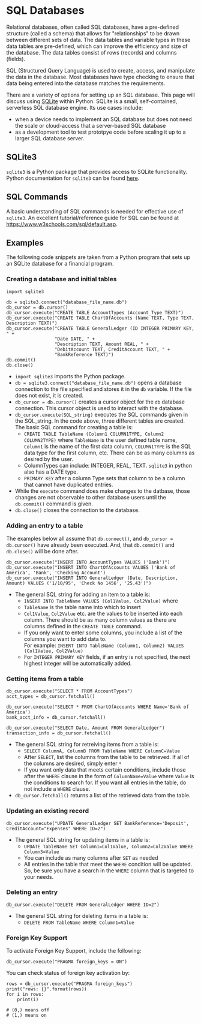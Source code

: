 # SQL Databases
Relational databases, often called SQL databases, have a pre-defined structure 
(called a schema)
that allows for "relationships" to be drawn between different sets of data.
The data tables and variable types in these data tables are pre-defined, which
can improve the efficiency and size of the database.  The
data tables consist of rows (records) and columns (fields).
  
SQL (Structured Query Language) is used to create, access, and manipulate the
data in the database.  Most databases have type checking to ensure that data
being entered into the database matches the requirements.

There are a variety of options for setting up an SQL database.  This page will
discuss using [SQLite](https://www.sqlite.org/index.html) within Python.
SQLite is a small, self-contained, serverless SQL database engine.  Its use
cases include:
* when a device needs to implement an SQL database but does not
need the scale or cloud-access that a server-based SQL database
* as a development tool to test prototpye code before scaling it up
to a larger SQL database server.

## SQLite3
`sqlite3` is a Python package that provides access to SQLite functionality.
Python documentation for `sqlite3` can be found 
[here](https://docs.python.org/3.8/library/sqlite3.html).

## SQL Commands
A basic understanding of SQL commands is needed for effective use of `sqlite3`.
An excellent tutorial/reference guide for SQL can be found at 
<https://www.w3schools.com/sql/default.asp>.  

## Examples
The following code snippets are taken from a Python program that sets up an 
SQLite database for a financial program.
###  Creating a database and initial tables
```
import sqlite3

db = sqlite3.connect("database_file_name.db")
db_cursor = db.cursor()
db_cursor.execute("CREATE TABLE AccountTypes (Account_Type TEXT)")
db_cursor.execute("CREATE TABLE ChartOfAccounts (Name TEXT, Type TEXT, Description TEXT)")
db_cursor.execute("CREATE TABLE GeneralLedger (ID INTEGER PRIMARY KEY, " +
                  "Date DATE, " +
                  "Description TEXT, Amount REAL, " +
                  "DebitAccount TEXT, CreditAccount TEXT, " +
                  "BankReference TEXT)")
db.commit()
db.close()

```
* `import sqlite3` imports the Python package.
* `db = sqlite3.connect("database_file_name.db")` opens a database connection to
the file specified and stores it in the `db` variable.  If the file does not 
exist, it is created. 
* `db_cursor = db.cursor()` creates a cursor object for the `db` database
connection.  This cursor object is used to interact with the database.
* `db_cursor.execute(SQL_string)` executes the SQL commands given in the 
SQL_string.  In the code above, three different tables are created.  The 
basic SQL command for creating a table is:
  + `CREATE TABLE TableName (Column1 COLUMN1TYPE, Column2 COLUMN2TYPE)` where
  `TableName` is the user defined table name, `Column1` is the name of the 
  first data column, `COLUMN1TYPE` is the SQL data type for the first column,
  etc.  There can be as many columns as desired by the user.
  + ColumnTypes can include: INTEGER, REAL, TEXT.  `sqlite3` in python also has 
  a DATE type.
  + `PRIMARY KEY` after a column Type sets that column to be a column that
  cannot have duplicated entries.
* While the `execute` command does make changes to the datbase, those changes
are not observable to other database users until the `db.commit()` command is
given.
* `db.close()` closes the connection to the database.

### Adding an entry to a table
The examples below all assume that `db.connect()`, and `db_cursor = db.cursor()`
have already been executed.  And, that `db.commit()` and `db.close()` will be
done after.

```
db_cursor.execute("INSERT INTO AccountTypes VALUES ('Bank')")
db_cursor.execute("INSERT INTO ChartOfAccounts VALUES ('Bank of America', 'Bank', 'Checking Account')
db_cursor.execute("INSERT INTO GeneralLedger (Date, Description, Amount) VALUES ('1/10/95', 'Check No 1456', '25.43')")
```
* The general SQL string for adding an item to a table is:
  + `INSERT INTO TableName VALUES (Col1Value, Col2Value)` where
  + `TableName` is the table name into which to insert
  + `Col1Value`, `Col2Value` etc. are the values to be inserted into each column.
  There should be as many column values as there are columns defined in the 
  `CREATE TABLE` command.
  + If you only want to enter some columns, you include a list of the columns
  you want to add data to.  
  For example: `INSERT INTO TableName (Column1, Column2) VALUES (Col1Value, Col2Value)`
  + For `INTEGER PRIMARY KEY` fields, if an entry is not specified, the next
  highest integer will be automatically added.
  
### Getting items from a table
```
db_cursor.execute("SELECT * FROM AccountTypes")
acct_types = db_cursor.fetchall()

db_cursor.execute("SELECT * FROM ChartOfAccounts WHERE Name='Bank of America')
bank_acct_info = db_cursor.fetchall()

db_cursor.execute("SELECT Date, Amount FROM GeneralLedger")
transaction_info = db_cursor.fetchall()
```  
* The general SQL string for retreiving items from a table is:
  + `SELECT ColumnA, ColumnB FROM TableName WHERE ColumnC=Value`
  + After `SELECT`, list the columns from the table to be retrieved.  If all of
  the columns are desired, simply enter `*`
  + If you want only data that meets certain conditions, include those after 
  the `WHERE` clause in the form of `ColumnName=Value` where `Value` is the
  conditions to search for.  If you want all entries in the table, do not
  include a `WHERE` clause.
* `db_cursor.fetchall()` returns a list of the retrieved data from the table.
  
### Updating an existing record
```
db_cursor.execute("UPDATE GeneralLedger SET BankReference='Deposit', CreditAccount="Expenses" WHERE ID=2")
```
* The general SQL string for updating items in a table is:
  + `UPDATE TableName SET Column1=Col1Value, Column2=Col2Value WHERE Column3=Value`
  + You can include as many columns after `SET` as needed
  + All entries in the table that meet the `WHERE` condition will be updated.  So,
  be sure you have a search in the `WHERE` column that is targeted to your needs.
  
### Deleting an entry
```
db_cursor.execute("DELETE FROM GeneralLedger WHERE ID=2")
```
* The general SQL string for deleting items in a table is:
  + `DELETE FROM TableName WHERE Column1=Value`
  
### Foreign Key Support
To activate Foreign Key Support, include the following:
```
db_cursor.execute("PRAGMA foreign_keys = ON")
```
You can check status of foreign key activation by:
```
rows = db_cursor.execute("PRAGMA foreign_keys")
print("rows: {}".format(rows))
for i in rows:
    print(i)
    
# (0,) means off
# (1,) means on
```